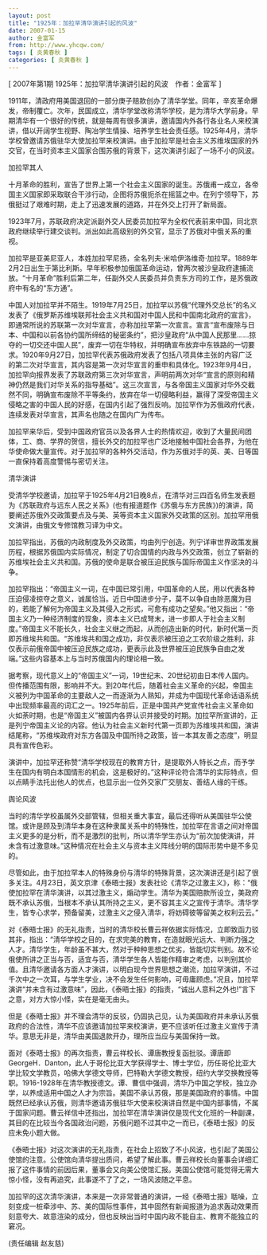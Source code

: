 ```yaml
---
layout: post
title: "1925年：加拉罕清华演讲引起的风波"
date: 2007-01-15
author: 金富军
from: http://www.yhcqw.com/
tags: [ 炎黄春秋 ]
categories: [ 炎黄春秋 ]
---
```



[ 2007年第1期 1925年：加拉罕清华演讲引起的风波　作者：金富军 ]


1911年，清政府用美国退回的一部分庚子赔款创办了清华学堂。同年，辛亥革命爆发，帝制覆亡。次年，民国成立，清华学堂改称清华学校，是为清华大学前身。早期清华有一个很好的传统，就是每周有很多演讲，邀请国内外各行各业名人来校演讲，借以开阔学生视野、陶冶学生情操、培养学生社会责任感。1925年4月，清华学校曾邀请苏俄驻华大使加拉罕来校演讲。由于加拉罕是社会主义苏维埃国家的外交官，在当时资本主义国家合围苏俄的背景下，这次演讲引起了一场不小的风波。

加拉罕其人


十月革命的胜利，宣告了世界上第一个社会主义国家的诞生。苏俄甫一成立，各帝国主义国家即采取联合干涉行动，企图将苏俄扼杀在摇篮之中。在列宁领导下，苏俄挺过了艰难时期，走上了迅速发展的道路，并在外交上打开了新局面。

1923年7月，苏联政府决定派副外交人民委员加拉罕为全权代表前来中国，同北京政府继续举行建交谈判。派出如此高级别的外交官，显示了苏俄对中俄关系的重视。


加拉罕是亚美尼亚人，本姓加拉罕尼扬，全名列夫·米哈伊洛维奇·加拉罕。1889年2月2日出生于第比利斯。早年积极参加俄国革命运动，曾两次被沙皇政府逮捕流放。“十月革命”胜利后第二年，任副外交人民委员并负责东方司的工作，是苏俄政府中有名的“东方通”。


中国人对加拉罕并不陌生。1919年7月25日，加拉罕以苏俄“代理外交总长”的名义发表了《俄罗斯苏维埃联邦社会主义共和国对中国人民和中国南北政府的宣言》，即通常所说的苏联第一次对华宣言，亦称加拉罕第一次宣言。宣言“宣布废除与日本、中国和以前各协约国所缔结的秘密条约”，把沙皇政府“从中国人民那里……掠夺的一切交还中国人民”，废弃一切在华特权，并明确宣布放弃中东铁路的一切要求。1920年9月27日，加拉罕代表苏俄政府发表了包括八项具体主张的内容广泛的第二次对华宣言，其内容是第一次对华宣言的重申和具体化。1923年9月4日，加拉罕向报界发表了苏联政府第三次对华宣言，声明前两次对华“宣言的原则和精神仍然是我们对华关系的指导基础”。这三次宣言，与各帝国主义国家对华外交截然不同，明确宣布废除不平等条约，放弃在华一切侵略利益，赢得了深受帝国主义侵略之害的中国人民的好感，在国内引起了强烈反响。加拉罕作为苏俄政府代表，连续发表对华宣言，其声名也随之在国内广为传布。


加拉罕来华后，受到中国政府官员以及各界人士的热情欢迎，收到了大量民间团体，工、商、学界的贺信，擅长外交的加拉罕也广泛地接触中国社会各界，为他在华使命做大量宣传。对于加拉罕的各种外交活动，作为苏俄对手的英、美、日等国一直保持着高度警惕与密切关注。

清华演讲


受清华学校邀请，加拉罕于1925年4月21日晚8点，在清华对三四百名师生发表题为《苏联政府与远东人民之关系》(也有报道题作《苏俄与东方民族》)的演讲，简要阐述苏俄外交政策要点及与美、英等资本主义国家外交政策的区别。加拉罕用俄文演讲，由俄文专修馆教习译为中文。


加拉罕指出，苏俄的内政制度及外交政策，均由列宁创造。列宁详审世界政策发展历程，根据苏俄国内实际情况，制定了切合国情的内政与外交政策，创立了崭新的苏维埃社会主义共和国。苏俄的使命是联合被压迫民族与国际帝国主义作坚决的斗争。


加拉罕指出：“帝国主义一词，在中国已常引用，中国革命的人民，用以代表各种压迫侵凌掠夺之意义，诚属恰当。近日中国进步分子，莫不以争自由除恶魔为目的，若能了解何为帝国主义及其侵入之形式，可愈有成功之望矣。”他又指出：“帝国主义乃一种经济制度的现象，资本主义已成弩末，进一步即人于社会主义制度。”帝国主义不能长久，社会主义继之而起，从而创造出新的时代，新时代第一页即苏维埃共和国。“苏维埃共和国之成功，非仅表示被压迫之工农阶级之胜利，非仅表示前俄帝国中被压迫民族之成功，更表示此及世界被压迫民族争自由之发端。”这些内容基本上与当时苏俄国内的理论相一致。


据考察，现代意义上的“帝国主义”一词，19世纪末、20世纪初由日本传人国内。但传播范围有限，影响并不大。到20年代后，随着社会主义革命的兴起，帝国主义被列为中国革命的主要敌人之一而逐渐为人熟知，并成为中国现代革命话语系统中出现频率最高的词汇之一。1925年前后，正是中国共产党宣传社会主义革命如火如荼时期，也是“帝国主义”被国内各界认识并接受的时期。加拉罕所宣讲的，正是列宁帝国主义论的内容。他认为社会主义新时代第一页即为苏维埃共和国，演讲结尾称，“苏维埃政府对东方各国及中国所持之政策，皆一本其友善之态度”，明显具有宣传色彩。


演讲中，加拉罕还称赞“清华学校现在的教育方针，是提取外人特长之点，而予学生在国内有明白本国情形的机会，这是极好的。”这种评论符合清华的实际特点，但以点睛手法托出他人的优点，也显示出一位外交家广交朋友、善结人缘的干练。

舆论风波


当时的清华学校虽属外交部管辖，但相关重大事宜，最后还得听从美国驻华公使馆。或许是顾及到清华本身在这种隶属关系中的特殊性，加拉罕在言语之间对帝国主义更多的是分析，而不是激烈的批判，所以清华学生亦认为“前次加使演讲，并未含有过激意味。”这种情况在社会主义与资本主义阵线分明的国际形势中是不多见的。


尽管如此，由于加拉罕本人的特殊身份与清华的特殊背景，这次演讲还是引起了很多关注。4月23日，英文京津《泰晤士报》发表社论《清华之过激主义》，称：“俄使加拉罕在清华演讲，以其过激主义，煽动学生。清华为美国赔款所设立，美政府既不承认苏俄，当根本不承认其所持之主义，更不容其主义之宣传于清华。清华学生，皆专心求学，预备留美，过激主义之侵入清华，将妨碍彼等留美之权利云云。”


对《泰晤士报》的无礼指责，当时的清华校长曹云祥依据实际情况，立即致函力驳其非，指出：“清华学校之目的，在求完美的教育，在造就眼光远大、判断力强之人才。清华学生，年龄虽不甚大，然对于种种思想之优劣，皆能切实判别。故不论俄使所讲之正当与否，适宜与否，清华学生各人皆能作精审之考虑，以判别其价值。且清华邀请各方面人才演讲，以明白现今世界思想之潮流，加拉罕演讲，不过千次中之一次耳，与学生学业，决不会发生任何影响，可毋庸顾虑。”况且，加拉罕演讲“并未含有过激意味”，因此，《泰晤士报》的指责，“诚出人意料之外也!”言下之意，对方大惊小怪，实在是毫无由头。


但是《泰晤士报》并不理会清华的反驳，仍固执己见，认为美国政府并未承认苏俄政府的合法性，清华不应该邀请加拉罕来校演讲，更不应该听任过激主义宣传于清华。意思无非是，清华由美国退款开办，理所应当应与美国保持一致。


面对《泰晤士报》的再次指责，曹云祥校长、谭唐教授复函批驳。谭唐即GeorgeH．Danton，此人于哥伦比亚大学获得学士、博士学位，历任哥伦比亚大学比较文学教员，哈佛大学德文导师，巴特勒大学德文教授，纽约大学交换教授等职。1916-1928年在清华教授德文。谭、曹信中强调，清华乃中国之学校，独立办学，以养成适用中国之人才为宗旨。美国不承认苏俄，那是美国政府的事情。中国既然已经承认苏俄，则清华邀请苏俄驻华大使来校演讲自然是中国内部事情，不属于国家问题。曹云祥信中还指出，加拉罕在清华演讲仅是现代文化班的一种副课，其目的在比较当今各国政治问题，苏俄问题不过其中之一而已，《泰晤士报》的反应未免小题大做。


《泰晤士报》对这次演讲的无礼指责，在社会上招致了不小风波，也引起了美国公使馆的注意。公使馆向清华提出质问，希望了解此事。曹云祥校长向董事会详细汇报了这件事情的前因后果，董事会又向美公使馆汇报。美国公使馆可能觉得无需大惊小怪，没有再追究，此事遂不了了之，一场风波随之平息。


加拉罕的这次清华演讲，本来是一次非常普通的演讲，一经《泰晤士报》聒噪，立刻变成一桩牵涉中、苏、美的国际性事件，其中固然有新闻报道为追求轰动效果而刻意夸大、故意渲染的成分，但也反映出当时中国内政不能自主、教育不能独立的窘况。

(责任编辑 赵友慈)


